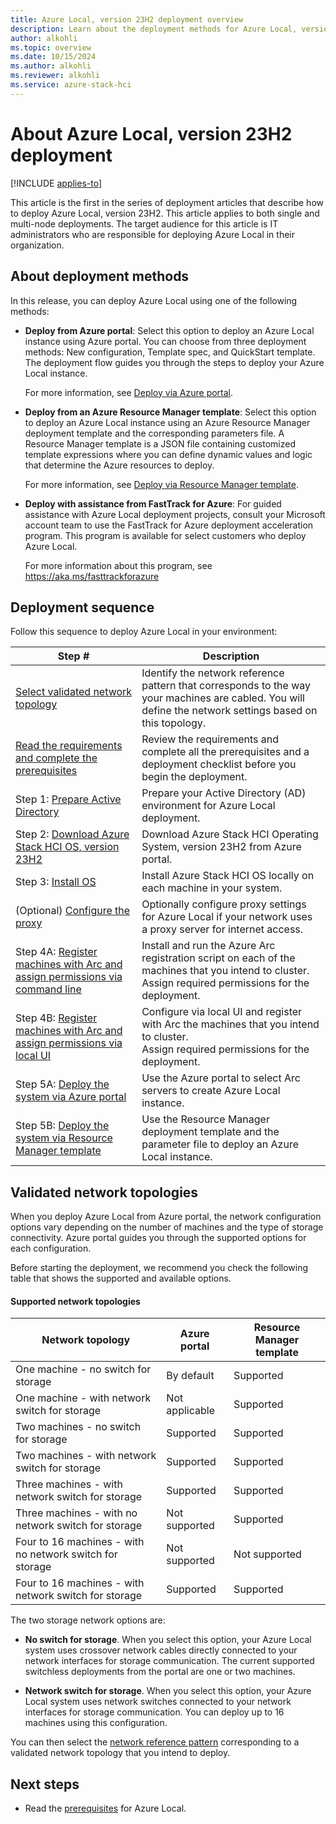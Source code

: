 ```yaml
---
title: Azure Local, version 23H2 deployment overview 
description: Learn about the deployment methods for Azure Local, version 23H2.
author: alkohli
ms.topic: overview
ms.date: 10/15/2024
ms.author: alkohli
ms.reviewer: alkohli
ms.service: azure-stack-hci
---
```


# About Azure Local, version 23H2 deployment

[!INCLUDE [applies-to](../includes/hci-applies-to-23h2.md)]

This article is the first in the series of deployment articles that describe how to deploy Azure Local, version 23H2. This article applies to both single and multi-node deployments. The target audience for this article is IT administrators who are responsible for deploying Azure Local in their organization.

## About deployment methods

In this release, you can deploy Azure Local using one of the following methods:

- **Deploy from Azure portal**: Select this option to deploy an Azure Local instance using Azure portal. You can choose from three deployment methods: New configuration, Template spec, and QuickStart template. The deployment flow guides you through the steps to deploy your Azure Local instance.

    For more information, see [Deploy via Azure portal](deploy-via-portal.md).

- **Deploy from an Azure Resource Manager template**: Select this option to deploy an Azure Local instance using an Azure Resource Manager deployment template and the corresponding parameters file. A Resource Manager template is a JSON file containing customized template expressions where you can define dynamic values and logic that determine the Azure resources to deploy.

    For more information, see [Deploy via Resource Manager template](deployment-azure-resource-manager-template.md).

- **Deploy with assistance from FastTrack for Azure**: For guided assistance with Azure Local deployment projects, consult your Microsoft account team to use the FastTrack for Azure deployment acceleration program. This program is available for select customers who deploy Azure Local. 

    For more information about this program, see https://aka.ms/fasttrackforazure

## Deployment sequence

Follow this sequence to deploy Azure Local in your environment:

| Step # | Description |
|--|--|
| [Select validated network topology](#validated-network-topologies) | Identify the network reference pattern that corresponds to the way your machines are cabled. You will define the network settings based on this topology. |
| [Read the requirements and complete the prerequisites](./deployment-prerequisites.md) | Review the requirements and complete all the prerequisites and a deployment checklist before you begin the deployment. |
| Step 1: [Prepare Active Directory](./deployment-prep-active-directory.md) | Prepare your Active Directory (AD) environment for Azure Local deployment. |
| Step 2: [Download Azure Stack HCI OS, version 23H2](./download-23h2-software.md) | Download Azure Stack HCI Operating System, version 23H2 from Azure portal. |
| Step 3: [Install OS](./deployment-install-os.md) | Install Azure Stack HCI OS locally on each machine in your system. |
| (Optional) [Configure the proxy](../manage/configure-proxy-settings.md) | Optionally configure proxy settings for Azure Local if your network uses a proxy server for internet access. |
| Step 4A: [Register machines with Arc and assign permissions via command line](./deployment-arc-register-server-permissions.md) | Install and run the Azure Arc registration script on each of the machines that you intend to cluster.<br> Assign required permissions for the deployment. |
| Step 4B: [Register machines with Arc and assign permissions via local UI](./deployment-arc-register-server-permissions.md) | Configure via local UI and register with Arc the machines that you intend to cluster.<br> Assign required permissions for the deployment. |
| Step 5A: [Deploy the system via Azure portal](./deploy-via-portal.md) | Use the Azure portal to select Arc servers to create Azure Local instance. |
| Step 5B: [Deploy the system via Resource Manager template](deployment-azure-resource-manager-template.md) | Use the Resource Manager deployment template and the parameter file to deploy an Azure Local instance. |

## Validated network topologies

When you deploy Azure Local from Azure portal, the network configuration options vary depending on the number of machines and the type of storage connectivity. Azure portal guides you through the supported options for each configuration.

Before starting the deployment, we recommend you check the following table that shows the supported and available options.

#### Supported network topologies

|Network topology|Azure portal|Resource Manager template|
|---|---|---|
|One machine - no switch for storage|By default|Supported|
|One machine - with network switch for storage|Not applicable|Supported|
|Two machines - no switch for storage|Supported|Supported|
|Two machines - with network switch for storage|Supported|Supported|
|Three machines - with network switch for storage|Supported|Supported|
|Three machines - with no network switch for storage|Not supported|Supported|
|Four to 16 machines - with no network switch for storage|Not supported|Not supported|
|Four to 16 machines - with network switch for storage|Supported|Supported|

The two storage network options are:

- **No switch for storage**. When you select this option, your Azure Local system uses crossover network cables directly connected to your network interfaces for storage communication. The current supported switchless deployments from the portal are one or two machines.

- **Network switch for storage**. When you select this option, your Azure Local system uses network switches connected to your network interfaces for storage communication. You can deploy up to 16 machines using this configuration.

You can then select the [network reference pattern](../plan/choose-network-pattern.md) corresponding to a validated network topology that you intend to deploy.

## Next steps

- Read the [prerequisites](./deployment-prerequisites.md) for Azure Local.
